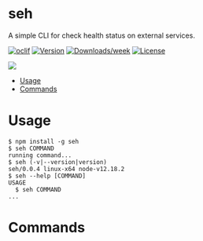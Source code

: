 seh
===

A simple CLI for check health status on external services.

[![oclif](https://img.shields.io/badge/cli-oclif-brightgreen.svg)](https://oclif.io)
[![Version](https://img.shields.io/npm/v/seh.svg)](https://npmjs.org/package/seh)
[![Downloads/week](https://img.shields.io/npm/dw/seh.svg)](https://npmjs.org/package/seh)
[![License](https://img.shields.io/npm/l/ses.svg)](https://github.com/clouby/seh/blob/master/package.json)

![](./demo/term.gif)

<!-- toc -->
* [Usage](#usage)
* [Commands](#commands)
<!-- tocstop -->
# Usage
<!-- usage -->
```sh-session
$ npm install -g seh
$ seh COMMAND
running command...
$ seh (-v|--version|version)
seh/0.0.4 linux-x64 node-v12.18.2
$ seh --help [COMMAND]
USAGE
  $ seh COMMAND
...
```
<!-- usagestop -->
# Commands
<!-- commands -->

<!-- commandsstop -->
